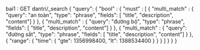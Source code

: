 bai1 :
GET dantri/_search
{
    "query": {
        "bool" : {
            "must" : [
                {
                    "multi_match" : {
                        "query":  "an toàn",
                        "type":   "phrase",
                        "fields": [ "title", "description", "content"]
                    }
                },
                {
                    "multi_match" : {
                        "query":  "đường bộ",
                        "type":   "phrase",
                        "fields": [ "title", "description", "content"]
                    }
                },
                {
                    "multi_match" : {
                        "query":  "đường sắt",
                        "type":   "phrase",
                        "fields": [ "title", "description", "content"]
                    }
                },
                {
                    "range": {
                        "time": {
                            "gte": 1356998400,
                            "lt": 1388534400
                        }
                    }
                }
            ]
        }
    }
}
